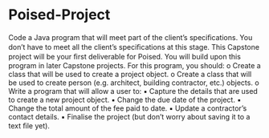 # Poised-Project
Code a Java program that will meet part of the client’s speciﬁcations. You
don’t have to meet all the client’s speciﬁcations at this stage. This
Capstone project will be your ﬁrst deliverable for Poised. You will build
upon this program in later Capstone projects. For this program, you
should:
o
Create a class that will be used to create a project object.
o
Create a class that will be used to create person (e.g. architect,
building contractor, etc.) objects.
o
Write a program that will allow a user to:
▪
Capture the details that are used to create a new project
object.
▪
Change the due date of the project.
▪
Change the total amount of the fee paid to date.
▪
Update a contractor’s contact details.
▪
Finalise the project (but don’t worry about saving it to a text
ﬁle yet).
